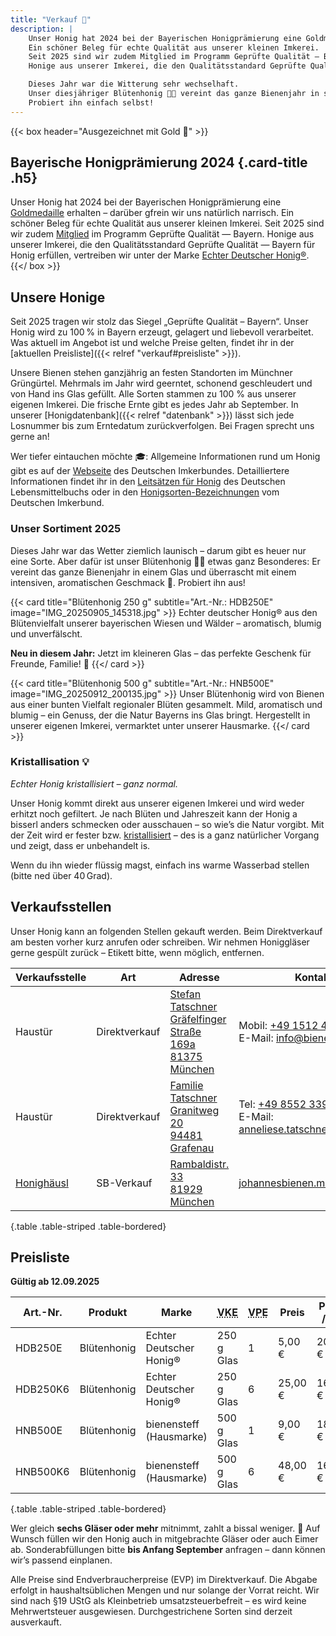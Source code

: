 ```yaml
---
title: "Verkauf 🍯"
description: |
    Unser Honig hat 2024 bei der Bayerischen Honigprämierung eine Goldmedaille erhalten – darüber gfrein wir uns natürlich narrisch.
    Ein schöner Beleg für echte Qualität aus unserer kleinen Imkerei.
    Seit 2025 sind wir zudem Mitglied im Programm Geprüfte Qualität — Bayern.
    Honige aus unserer Imkerei, die den Qualitätsstandard Geprüfte Qualität — Bayern für Honig erfüllen, vertreiben wir unter der Marke Echter Deutscher Honig®.

    Dieses Jahr war die Witterung sehr wechselhaft.
    Unser diesjähriger Blütenhonig 🍯🌸 vereint das ganze Bienenjahr in sich – und schmeckt daher besonders aromatisch 🤤.
    Probiert ihn einfach selbst!
---
```


{{< box header="Ausgezeichnet mit Gold 🥇" >}}
## Bayerische Honigprämierung 2024 {.card-title .h5}

Unser Honig hat 2024 bei der Bayerischen Honigprämierung eine [Goldmedaille](/auszeichnungen/2024-11-03-honigpraemierung.pdf) erhalten – darüber gfrein wir uns natürlich narrisch.
Ein schöner Beleg für echte Qualität aus unserer kleinen Imkerei.
Seit 2025 sind wir zudem [Mitglied](/zertifikate/20250523-gq-zertifikat.pdf) im Programm Geprüfte Qualität — Bayern.
Honige aus unserer Imkerei, die den Qualitätsstandard Geprüfte Qualität — Bayern für Honig erfüllen, vertreiben wir unter der Marke [Echter Deutscher Honig®](https://deutscherimkerbund.de/warum-unser-honig/).
{{</ box >}}

## Unsere Honige 

Seit 2025 tragen wir stolz das Siegel „Geprüfte Qualität – Bayern“. Unser Honig wird zu 100 % in Bayern erzeugt, gelagert und liebevoll verarbeitet.
Was aktuell im Angebot ist und welche Preise gelten, findet ihr in der [aktuellen Preisliste]({{< relref "verkauf#preisliste" >}}).

Unsere Bienen stehen ganzjährig an festen Standorten im Münchner Grüngürtel.
Mehrmals im Jahr wird geerntet, schonend geschleudert und von Hand ins Glas gefüllt.
Alle Sorten stammen zu 100 % aus unserer eigenen Imkerei.
Die frische Ernte gibt es jedes Jahr ab September.
In unserer [Honigdatenbank]({{< relref "datenbank" >}}) lässt sich jede Losnummer bis zum Erntedatum zurückverfolgen.
Bei Fragen sprecht uns gerne an!

Wer tiefer eintauchen möchte 🎓:
Allgemeine Informationen rund um Honig gibt es auf der [Webseite](https://deutscherimkerbund.de/honig/) des Deutschen Imkerbundes.
Detailliertere Informationen findet ihr in den [Leitsätzen für Honig](https://www.bmel.de/SharedDocs/Downloads/DE/_Ernaehrung/Lebensmittel-Kennzeichnung/LeitsaetzeHonig.html) des Deutschen Lebensmittelbuchs oder in den [Honigsorten-Bezeichnungen](https://deutscherimkerbund.de/wp-content/uploads/2025/02/34-honigsorten-bezeichnungen-2021.pdf) vom Deutschen Imkerbund.

### Unser Sortiment 2025

Dieses Jahr war das Wetter ziemlich launisch – darum gibt es heuer nur eine Sorte.
Aber dafür ist unser Blütenhonig 🍯🌸 etwas ganz Besonderes: Er vereint das ganze Bienenjahr in einem Glas und überrascht mit einem intensiven, aromatischen Geschmack 🤤.
Probiert ihn aus!

<div class="d-flex gap-1 mb-4">
{{< card title="Blütenhonig 250 g" subtitle="Art.-Nr.: HDB250E" image="IMG_20250905_145318.jpg" >}}
Echter deutscher Honig® aus den Blütenvielfalt unserer bayerischen Wiesen und Wälder – aromatisch, blumig und unverfälscht.

<strong>Neu in diesem Jahr:</strong> Jetzt im kleineren Glas – das perfekte Geschenk für Freunde, Familie! 🎁
{{</ card >}}

{{< card title="Blütenhonig 500 g" subtitle="Art.-Nr.: HNB500E" image="IMG_20250912_200135.jpg" >}}
Unser Blütenhonig wird von Bienen aus einer bunten Vielfalt regionaler Blüten gesammelt. Mild, aromatisch und blumig – ein Genuss, der die Natur Bayerns ins Glas bringt.
Hergestellt in unserer eigenen Imkerei, vermarktet unter unserer Hausmarke.
{{</ card >}}

</div>

### Kristallisation 💡

*Echter Honig kristallisiert – ganz normal.*

Unser Honig kommt direkt aus unserer eigenen Imkerei und wird weder erhitzt noch gefiltert.
Je nach Blüten und Jahreszeit kann der Honig a bisserl anders schmecken oder ausschauen – so wie’s die Natur vorgibt.
Mit der Zeit wird er fester bzw. [kristallisiert](https://bienen.info/honig-kristallisiert-biologin-klaert-auf/) – des is a ganz natürlicher Vorgang und zeigt, dass er unbehandelt is.

Wenn du ihn wieder flüssig magst, einfach ins warme Wasserbad stellen (bitte ned über 40 Grad).

## Verkaufsstellen

Unser Honig kann an folgenden Stellen gekauft werden.
Beim Direktverkauf am besten vorher kurz anrufen oder schreiben.
Wir nehmen Honiggläser gerne gespült zurück – Etikett bitte, wenn möglich, entfernen.

| Verkaufsstelle  | Art  | Adresse | Kontakt |
|-----------------|------|---------| ------- |
| Haustür | Direktverkauf | [Stefan Tatschner<br>Gräfelfinger Straße 169a<br>81375 München](https://maps.app.goo.gl/CxwePVnqYxZf5y3k8) | Mobil: <a href="tel:+4915124096409">+49 1512 4096409</a><br>E-Mail: info@bienensteff.de |
| Haustür | Direktverkauf | [Familie Tatschner<br>Granitweg 20<br>94481 Grafenau](https://maps.app.goo.gl/jTKsPPaF4Zm2bUPV6) | Tel: <a href="tel:+4985523391">+49 8552 3391</a><br>E-Mail: anneliese.tatschner@gmail.com |
| [Honighäusl](http://honey.floriankreuzer.de/verkaufsstellen/) | SB-Verkauf | [Rambaldistr. 33<br>81929 München](https://maps.app.goo.gl/V2AfBJat9t6mBJ1J7) |[johannesbienen.muenchen](https://www.instagram.com/johannesbienen.muenchen/) |
{.table .table-striped .table-bordered}

## Preisliste

**Gültig ab 12.09.2025**

| Art.-Nr. | Produkt | Marke | <acronym title="Verkaufseinheit">VKE</acronym> | <acronym title="Verpackungseinheit">VPE</acronym> | Preis | Preis / kg |
|----------| --------|----------------| -- | -- | -- | -- |
| HDB250E | Blütenhonig | Echter Deutscher Honig® | 250 g Glas | 1 | 5,00 € | 20,00 € |
| HDB250K6 | Blütenhonig | Echter Deutscher Honig® | 250 g Glas | 6 | 25,00 € | 16,67 € |
| HNB500E | Blütenhonig | bienensteff (Hausmarke) | 500 g Glas | 1 | 9,00 € | 18,00 € |
| HNB500K6 | Blütenhonig | bienensteff (Hausmarke) | 500 g Glas | 6 | 48,00 € | 16,00 € |
{.table .table-striped .table-bordered}

Wer gleich **sechs Gläser oder mehr** mitnimmt, zahlt a bissal weniger. 🙂
Auf Wunsch füllen wir den Honig auch in mitgebrachte Gläser oder auch Eimer ab.
Sonderabfüllungen bitte **bis Anfang September** anfragen – dann können wir’s passend einplanen.

Alle Preise sind Endverbraucherpreise (EVP) im Direktverkauf.
Die Abgabe erfolgt in haushaltsüblichen Mengen und nur solange der Vorrat reicht.
Wir sind nach §19 UStG als Kleinbetrieb umsatzsteuerbefreit – es wird keine Mehrwertsteuer ausgewiesen.
Durchgestrichene Sorten sind derzeit ausverkauft.
